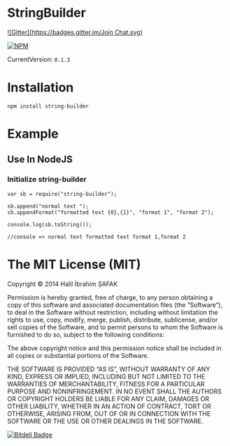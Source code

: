 # StringBuilder
[![Gitter](https://badges.gitter.im/Join Chat.svg)](https://gitter.im/hibrahimsafak/StringBuilder?utm_source=badge&utm_medium=badge&utm_campaign=pr-badge&utm_content=badge)

[![NPM](https://nodei.co/npm/string-builder.png?downloads=true&downloadRank=true&stars=true)](https://nodei.co/npm/string-builder/)

CurrentVersion: `0.1.3`

# Installation

`npm install string-builder`


# Example

## Use In NodeJS

### Initialize string-builder

```
var sb = require("string-builder");

sb.append("normal text ");
sb.appendFormat("formatted text {0},{1}", "format 1", "format 2");

console.log(sb.toString());

//console => normal text formatted text format 1,format 2

```


# The MIT License (MIT)

Copyright © 2014 Halil İbrahim ŞAFAK

Permission is hereby granted, free of charge, to any person obtaining a copy of this software and associated documentation files (the “Software”), to deal in the Software without restriction, including without limitation the rights to use, copy, modify, merge, publish, distribute, sublicense, and/or sell copies of the Software, and to permit persons to whom the Software is furnished to do so, subject to the following conditions:

The above copyright notice and this permission notice shall be included in all copies or substantial portions of the Software.

THE SOFTWARE IS PROVIDED “AS IS”, WITHOUT WARRANTY OF ANY KIND, EXPRESS OR IMPLIED, INCLUDING BUT NOT LIMITED TO THE WARRANTIES OF MERCHANTABILITY, FITNESS FOR A PARTICULAR PURPOSE AND NONINFRINGEMENT. IN NO EVENT SHALL THE AUTHORS OR COPYRIGHT HOLDERS BE LIABLE FOR ANY CLAIM, DAMAGES OR OTHER LIABILITY, WHETHER IN AN ACTION OF CONTRACT, TORT OR OTHERWISE, ARISING FROM, OUT OF OR IN CONNECTION WITH THE SOFTWARE OR THE USE OR OTHER DEALINGS IN THE SOFTWARE.


[![Bitdeli Badge](https://d2weczhvl823v0.cloudfront.net/hibrahimsafak/stringbuilder/trend.png)](https://bitdeli.com/free "Bitdeli Badge")
